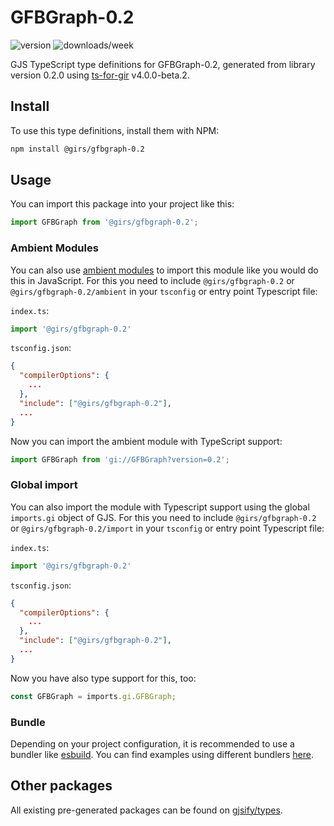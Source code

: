 
# GFBGraph-0.2

![version](https://img.shields.io/npm/v/@girs/gfbgraph-0.2)
![downloads/week](https://img.shields.io/npm/dw/@girs/gfbgraph-0.2)


GJS TypeScript type definitions for GFBGraph-0.2, generated from library version 0.2.0 using [ts-for-gir](https://github.com/gjsify/ts-for-gir) v4.0.0-beta.2.


## Install

To use this type definitions, install them with NPM:
```bash
npm install @girs/gfbgraph-0.2
```

## Usage

You can import this package into your project like this:
```ts
import GFBGraph from '@girs/gfbgraph-0.2';
```

### Ambient Modules

You can also use [ambient modules](https://github.com/gjsify/ts-for-gir/tree/main/packages/cli#ambient-modules) to import this module like you would do this in JavaScript.
For this you need to include `@girs/gfbgraph-0.2` or `@girs/gfbgraph-0.2/ambient` in your `tsconfig` or entry point Typescript file:

`index.ts`:
```ts
import '@girs/gfbgraph-0.2'
```

`tsconfig.json`:
```json
{
  "compilerOptions": {
    ...
  },
  "include": ["@girs/gfbgraph-0.2"],
  ...
}
```

Now you can import the ambient module with TypeScript support: 

```ts
import GFBGraph from 'gi://GFBGraph?version=0.2';
```

### Global import

You can also import the module with Typescript support using the global `imports.gi` object of GJS.
For this you need to include `@girs/gfbgraph-0.2` or `@girs/gfbgraph-0.2/import` in your `tsconfig` or entry point Typescript file:

`index.ts`:
```ts
import '@girs/gfbgraph-0.2'
```

`tsconfig.json`:
```json
{
  "compilerOptions": {
    ...
  },
  "include": ["@girs/gfbgraph-0.2"],
  ...
}
```

Now you have also type support for this, too:

```ts
const GFBGraph = imports.gi.GFBGraph;
```

### Bundle

Depending on your project configuration, it is recommended to use a bundler like [esbuild](https://esbuild.github.io/). You can find examples using different bundlers [here](https://github.com/gjsify/ts-for-gir/tree/main/examples).

## Other packages

All existing pre-generated packages can be found on [gjsify/types](https://github.com/gjsify/types).

